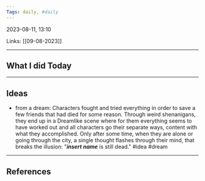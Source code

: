 ```yaml
---
Tags: daily, #daily
---
```


2023-08-11, 13:10

Links: [[09-08-2023]]


---
## What I did Today


--- 
## Ideas

- from a dream: Characters fought and tried everything in order to save a few friends that had died for some reason. Through weird shenanigans, they end up in a Dreamlike scene where for them everything seems to have worked out and all characters go their separate ways, content with what they accomplished. Only after some time, when they are alone or going through the city, a single thought flashes through their mind, that breaks the illusion:
  "**_insert name_** is still dead." #idea #dream 

---
## References